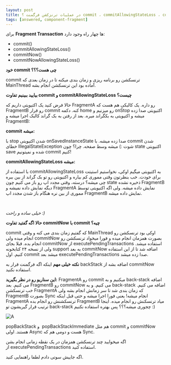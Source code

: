 ```yaml
---
layout: post
title: ‫تفاوت commit ، commitAllowingStateLoss ، commitNow در عملیات ترنزکشن فرگمنت ؟
tags: [answered, component-fragment]
---
```




<!-- comment #664792770 -->

<p>برای <strong>Fragment Transaction</strong> ها چهار راه وجود دارد:</p>
<ul dir="ltr">
<li>commit()</li>
<li>commitAllowingStateLoss()</li>
<li>commitNow()</li>
<li>commitNowAllowingStateLoss()</li>
</ul>
<p><strong>خود commit چی هست؟؟؟</strong></p>
<p>commit ترنسکشن رو برنامه ریزی و زمان بندی میکنه تا در زمان بعدی که MainThread آماده بود این ترنسکشن انجام بشه.</p>
<p><strong>بیایید ببینیم تفاوت commit و commitAllowingStateLoss چیست؟</strong></p>
<p>حالا فرض کنید یک اکتیویتی داریم که FragmentA رو داره. یک کالبکی هم هست که FragmentB رو قرار commit کنه. دکمه home رو میزنیم و onStop اکتیویتی صدا زده میشه و اکتیویتی به بکگراند میره. بعد از رفتن به بک گراند کالبک اجرا میشه و FragmentB:</p>
<p><strong>commit میشه:</strong></p>
<p>با stop شدن اکتیویتی onSavedInstanceState صدا زده میشه. با commit شدن خطای IllegalStateException شوت :) میشه وسط صفحه. چرا؟ چون state اکتیویتی save شده و نمیتونیم commit کنیم!</p>
<p><strong>commitAllowingStateLoss میشه:</strong></p>
<p>با استفاده از&nbsp;commitAllowingStateLoss به اکتیویتی میگیم اوکی، نخواستیم استیتت برای خودت. خب بنظرتون وقتی مموری کم بیاره و اکتیویتی رو تو بک گراند از بین ببره چی میشه؟ درسته، وقتی مجدد اپ رو باز می کنیم چون state ذخیره نشده FragmentB دیگه نمایش داده نمیشه و FragmentA نمایش داده میشه. ولی اگه اکتیویتی توسط مموری از بین نره هنگام باز شدن مجدد اپ FragmentB نمایش داده میشه.</p>
<p>&nbsp;</p>
<p><em>خیلی ساده و راحت :)</em></p>
<p><strong>حالا اگه گفتید تفاوت commitNow با commit چیه؟</strong></p>
<p>commit که گفتیم زمان بندی می کنه و وقتی MainThread اوکی بود ترنسکشن رو انجام میده ولی commitNow بصورت همزمان انجام میده و فورا میخواد ترنسکشن رو انجام بده. قبلا بجای commitNow از&nbsp;executePendingTransactions<em class="jw">&nbsp;</em>استفاده میشد. ولی از نسخه ۲۴ کتابخونه support به بعد commitNow اضافه شد تا از این استفاده کنیم. اول commit میشد بعد&nbsp;executePendingTransactions صدا زده میشد.</p>
<p><strong>نکته خیلی مهم</strong> اینکه اگه فرگمنت قرار به backStack اضافه بشه از commitNow استفاده نکنید.&nbsp;</p>
<p><strong>این سناریو رو در نظر بگیرید:</strong> FragmentA رو commit میکنیم و به back-stack اضافه می کنیم. بعد FragmentB رو commitNow می کنیم. و به back-stack اضافه می کنیم. خب ترنسکشن FragmentA که زمان بندی شد تا سر زمانش انجام بشه ولی FragmentB بصورت Sync انجام میشه! یعنی فورا اجرا میشه و حتی قبل اینکه FragmentA ترنسکشنش رو انجام بده FragmentB میاد ترنسکنش رو انجام میده. اینجا ترتیب قرار گیریشون تو back-stack چجوری میشه؟؟؟ پس بهتره استفاده نکنیم :)</p>

![A](https://user-images.githubusercontent.com/29680697/88624415-2c119400-d0bc-11ea-94d7-2ee0ed5da527.png)

<p>popBackStack و&nbsp;&nbsp;popBackStackImmediate هم مثل commit و commitNow هستند. اولی Async هست و دومی هم که Sync.</p>
<p>اگه میخوایید چند ترنسکشن همزمان در یک نقطه زمانی انجام بشن از&nbsp;executePendingTransactions استفاده کنید.</p>
<p>اگه جاییش سوتی دادم لطفا راهنمایی کنید.&nbsp;&nbsp;</p>
<p>&nbsp;</p>
<p>&nbsp;</p>
<p>&nbsp;</p>

